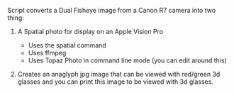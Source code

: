 Script converts a Dual Fisheye image from a Canon R7 camera into two thing:

1. A Spatial photo for display on an Apple Vision Pro
   - Uses the spatial command
   - Uses ffmpeg
   - Uses Topaz Photo in command line mode (you can edit around this)
  
2. Creates an anaglyph jpg image that can be viewed with red/green 3d glasses and you can print this image to be viewed with 3d glasses.
